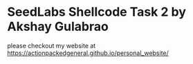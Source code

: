 # SeedLabs Shellcode Task 2 by Akshay Gulabrao
please checkout my website at https://actionpackedgeneral.github.io/personal_website/
